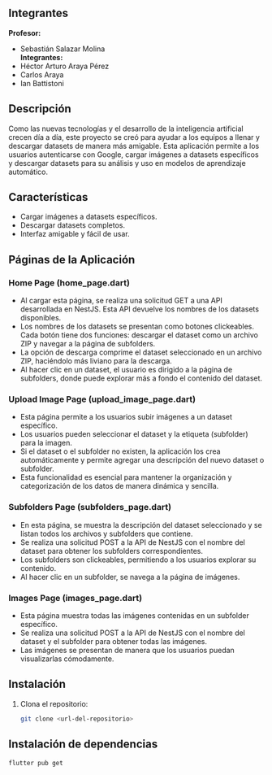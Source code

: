 ## Integrantes

**Profesor:** 
 - Sebastián Salazar Molina  
**Integrantes:** 
 - Héctor Arturo Araya Pérez
 - Carlos Araya
 - Ian Battistoni

## Descripción

Como las nuevas tecnologías y el desarrollo de la inteligencia artificial crecen día a día, este proyecto se creó para ayudar a los equipos a llenar y descargar datasets de manera más amigable. Esta aplicación permite a los usuarios autenticarse con Google, cargar imágenes a datasets específicos y descargar datasets para su análisis y uso en modelos de aprendizaje automático.

## Características

- Cargar imágenes a datasets específicos.
- Descargar datasets completos.
- Interfaz amigable y fácil de usar.

## Páginas de la Aplicación

### Home Page (home_page.dart)

- Al cargar esta página, se realiza una solicitud GET a una API desarrollada en NestJS. Esta API devuelve los nombres de los datasets disponibles.
- Los nombres de los datasets se presentan como botones clickeables. Cada botón tiene dos funciones: descargar el dataset como un archivo ZIP y navegar a la página de subfolders.
- La opción de descarga comprime el dataset seleccionado en un archivo ZIP, haciéndolo más liviano para la descarga.
- Al hacer clic en un dataset, el usuario es dirigido a la página de subfolders, donde puede explorar más a fondo el contenido del dataset.

### Upload Image Page (upload_image_page.dart)

- Esta página permite a los usuarios subir imágenes a un dataset específico.
- Los usuarios pueden seleccionar el dataset y la etiqueta (subfolder) para la imagen.
- Si el dataset o el subfolder no existen, la aplicación los crea automáticamente y permite agregar una descripción del nuevo dataset o subfolder.
- Esta funcionalidad es esencial para mantener la organización y categorización de los datos de manera dinámica y sencilla.

### Subfolders Page (subfolders_page.dart)

- En esta página, se muestra la descripción del dataset seleccionado y se listan todos los archivos y subfolders que contiene.
- Se realiza una solicitud POST a la API de NestJS con el nombre del dataset para obtener los subfolders correspondientes.
- Los subfolders son clickeables, permitiendo a los usuarios explorar su contenido.
- Al hacer clic en un subfolder, se navega a la página de imágenes.

### Images Page (images_page.dart)

- Esta página muestra todas las imágenes contenidas en un subfolder específico.
- Se realiza una solicitud POST a la API de NestJS con el nombre del dataset y el subfolder para obtener todas las imágenes.
- Las imágenes se presentan de manera que los usuarios puedan visualizarlas cómodamente.

## Instalación

1. Clona el repositorio:
   ```sh
   git clone <url-del-repositorio>

## Instalación de dependencias

   ```sh
   flutter pub get
